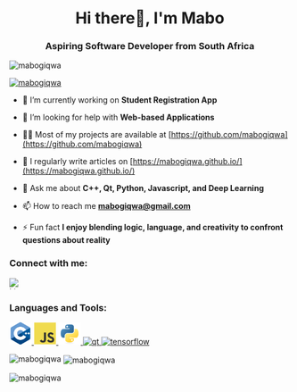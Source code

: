 <h1 align="center">Hi there👋, I'm Mabo</h1>
<h3 align="center">Aspiring Software Developer from South Africa</h3>

<p align="left"> <img src="https://komarev.com/ghpvc/?username=mabogiqwa&label=Profile%20views&color=0e75b6&style=flat" alt="mabogiqwa" /> </p>

<p align="left"> <a href="https://github.com/ryo-ma/github-profile-trophy"><img src="https://github-profile-trophy.vercel.app/?username=mabogiqwa" alt="mabogiqwa" /></a> </p>

- 🔭 I’m currently working on **Student Registration App**

- 🤝 I’m looking for help with **Web-based Applications**

- 👨‍💻 Most of my projects are available at [https://github.com/mabogiqwa](https://github.com/mabogiqwa)

- 📝 I regularly write articles on [https://mabogiqwa.github.io/](https://mabogiqwa.github.io/)

- 💬 Ask me about **C++, Qt, Python, Javascript, and Deep Learning**

- 📫 How to reach me **mabogiqwa@gmail.com**

- ⚡ Fun fact **I enjoy blending logic, language, and creativity to confront questions about reality**

<h3 align="left">Connect with me:</h3>
<a href="https://www.linkedin.com/in/mabo-giqwa-7880522b5/" target="_blank" rel="noopener noreferrer" style="display: flex; align-items: center;">
  <img src="https://cdn-icons-png.flaticon.com/512/174/174857.png" alt="LinkedIn" style="width: 20px; height: 20px; margin-right: 8px;">
</a>
<p align="left">
</p>

<h3 align="left">Languages and Tools:</h3>
<p align="left"> <a href="https://www.w3schools.com/cpp/" target="_blank" rel="noreferrer"> <img src="https://raw.githubusercontent.com/devicons/devicon/master/icons/cplusplus/cplusplus-original.svg" alt="cplusplus" width="40" height="40"/> </a> <a href="https://developer.mozilla.org/en-US/docs/Web/JavaScript" target="_blank" rel="noreferrer"> <img src="https://raw.githubusercontent.com/devicons/devicon/master/icons/javascript/javascript-original.svg" alt="javascript" width="40" height="40"/> </a> <a href="https://www.python.org" target="_blank" rel="noreferrer"> <img src="https://raw.githubusercontent.com/devicons/devicon/master/icons/python/python-original.svg" alt="python" width="40" height="40"/> </a> <a href="https://www.qt.io/" target="_blank" rel="noreferrer"> <img src="https://upload.wikimedia.org/wikipedia/commons/0/0b/Qt_logo_2016.svg" alt="qt" width="40" height="40"/> </a> <a href="https://www.tensorflow.org" target="_blank" rel="noreferrer"> <img src="https://www.vectorlogo.zone/logos/tensorflow/tensorflow-icon.svg" alt="tensorflow" width="40" height="40"/> </a> </p>

<p><img align="left" src="https://github-readme-stats.vercel.app/api/top-langs?username=mabogiqwa&show_icons=true&locale=en&layout=compact" alt="mabogiqwa" /></p>

<p>&nbsp;<img align="center" src="https://github-readme-stats.vercel.app/api?username=mabogiqwa&show_icons=true&locale=en" alt="mabogiqwa" /></p>

<p><img align="center" src="https://github-readme-streak-stats.herokuapp.com/?user=mabogiqwa&" alt="mabogiqwa" /></p>
